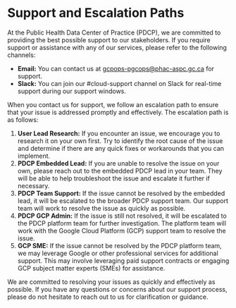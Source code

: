 # Support and Escalation Paths

At the Public Health Data Center of Practice (PDCP), we are committed to providing the best possible support to our stakeholders. If you require support or assistance with any of our services, please refer to the following channels:

- **Email:** You can contact us at gcpops-pgcops@phac-aspc.gc.ca for support.
- **Slack:** You can join our #cloud-support channel on Slack for real-time support during our support windows.

When you contact us for support, we follow an escalation path to ensure that your issue is addressed promptly and effectively. The escalation path is as follows:

1. **User Lead Research:** If you encounter an issue, we encourage you to research it on your own first. Try to identify the root cause of the issue and determine if there are any quick fixes or workarounds that you can implement.
2. **PDCP Embedded Lead:** If you are unable to resolve the issue on your own, please reach out to the embedded PDCP lead in your team. They will be able to help troubleshoot the issue and escalate it further if necessary.
3. **PDCP Team Support:** If the issue cannot be resolved by the embedded lead, it will be escalated to the broader PDCP support team. Our support team will work to resolve the issue as quickly as possible.
4. **PDCP GCP Admin:** If the issue is still not resolved, it will be escalated to the PDCP platform team for further investigation. The platform team will work with the Google Cloud Platform (GCP) support team to resolve the issue.
5. **GCP SME:** If the issue cannot be resolved by the PDCP platform team, we may leverage Google or other professional services for additional support. This may involve leveraging paid support contracts or engaging GCP subject matter experts (SMEs) for assistance.

We are committed to resolving your issues as quickly and effectively as possible. If you have any questions or concerns about our support process, please do not hesitate to reach out to us for clarification or guidance.
